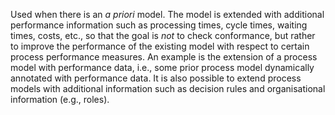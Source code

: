 Used when there is an _a priori_ model. The model is extended with additional performance information such as processing times, cycle times, waiting times, costs, etc., so that the goal is _not_ to check conformance, but rather to improve the performance of the existing model with respect to certain process performance measures. An example is the extension of a process model with performance data, i.e., some prior process model dynamically annotated with performance data. It is also possible to extend process models with additional information such as decision rules and organisational information (e.g., roles).